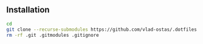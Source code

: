 ## Installation

```sh
cd
git clone --recurse-submodules https://github.com/vlad-ostas/.dotfiles.git
rm -rf .git .gitmodules .gitignore
```
